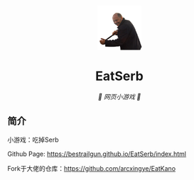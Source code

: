 <p align="center">
  <a href="https://bestrailgun.github.io/EatSerb/index.html"><img src="https://github.com/BestRailgun/EatSerb/blob/main/static/image/ClickBefore.png?raw=true" width="100" height="100" alt="EatKano"></a>
</p>
<div align="center">

# EatSerb

_🦌 网页小游戏 🥛_

</div>


## 简介
小游戏：吃掉Serb

Github Page: https://bestrailgun.github.io/EatSerb/index.html

Fork于大佬的仓库：https://github.com/arcxingye/EatKano
